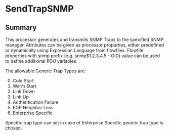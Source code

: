 <!--
  Licensed to the Apache Software Foundation (ASF) under one or more
  contributor license agreements.  See the NOTICE file distributed with
  this work for additional information regarding copyright ownership.
  The ASF licenses this file to You under the Apache License, Version 2.0
  (the "License"); you may not use this file except in compliance with
  the License.  You may obtain a copy of the License at
      http://www.apache.org/licenses/LICENSE-2.0
  Unless required by applicable law or agreed to in writing, software
  distributed under the License is distributed on an "AS IS" BASIS,
  WITHOUT WARRANTIES OR CONDITIONS OF ANY KIND, either express or implied.
  See the License for the specific language governing permissions and
  limitations under the License.
-->

# SendTrapSNMP

## Summary

This processor generates and transmits SNMP Traps to the specified SNMP manager. Attributes can be given as processor
properties, either predefined or dynamically using Expression Language from flowfiles. Flowfile properties with snmp
prefix (e.g. snmp$1.2.3.4.5 - OID) value can be used to define additional PDU variables.

The allowable Generic Trap Types are:

0. Cold Start
1. Warm Start
2. Link Down
3. Link Up
4. Authentication Failure
5. EGP Neighbor Loss
6. Enterprise Specific

Specific trap type can set in case of Enterprise Specific generic trap type is chosen.